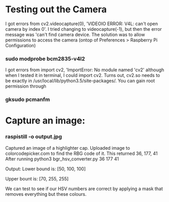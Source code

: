 # Testing out the Camera

I got errors from cv2.videocapture(0), 'VIDEOIO ERROR: V4L: can't open camera by index 0'. I tried changing to videocapture(-1), but then the error message was 'can't find camera device. The solution was to allow permissions to access the camera (ontop of Preferences > Raspberry Pi Configuration)

### sudo modprobe bcm2835-v4l2

I got errors from import cv2, 'ImportError: No module named 'cv2' although when I tested it in terminal, I could import cv2. Turns out, cv2.so needs to be exactly in /usr/local/lib/python3.5/site-packages/. You can gain root permission through 

### gksudo pcmanfm

# Capture an image:

### raspistill -o output.jpg

Captured an image of a highlighter cap.
Uploaded image to colorcodepicker.com to find the RBG code of it. This returned 36, 177, 41
After running python3 bgr_hsv_converter.py 36 177 41

Output:
Lower bound is:
[50, 100, 100]

Upper bount is:
[70, 255, 255]

We can test to see if our HSV numbers are correct by applying a mask that removes everything but these colours.
